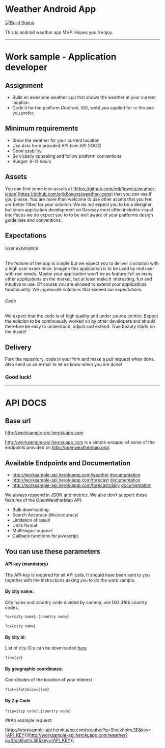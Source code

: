# Weather Android App

[![Build Status](https://travis-ci.com/ukhanoff/tech-work-sample.svg?branch=master)](https://travis-ci.com/ukhanoff/tech-work-sample)

This is android weather app MVP. Hopes you'll enjoy.

---

# Work sample - Application developer

## Assignment

- Build an awesome weather app that shows the weather at your current  location.
- Code it for the platform (Android, iOS, web) you applied for or the one you prefer.

## Minimum requirements
- Show the weather for your current location
- Use data from provided API (see API DOCS)
- Good usability
- Be visually appealing and follow platform conventions
- Budget: 8-12 hours

## Assets
You can find some icon assets at [https://github.com/erikflowers/weather-icons](https://github.com/erikflowers/weather-icons) that you can use if you please. You are more than welcome to use other assets that you feel are better fitted for your solution. We do not expect you to be a designer, but since application development on Daresay most often includes visual interfaces we do expect you to to be well aware of your platforms design guidelines and conventions.

## Expectations
###### User experience
The feature of the app is simple but we expect you to deliver a solution with a high user experience. Imagine this application is to be used by real user with real needs. Maybe your application won’t be as feature-full as many other applications on the market, but at least make it interesting, fun and intuitive to use. Of course you are allowed to extend your applications functionality. We appreciate solutions that exceed our expectations.

###### Code
We expect that the code is of high quality and under source control. Expect the solution to be continuously worked on by other developers and should therefore be easy to understand, adjust and extend. True beauty starts on the inside!

## Delivery
Fork the repository, code in your fork and make a pull request when done. Also send us an e-mail to let us know when you are done!

### Good luck!

---


# API DOCS

## Base url
http://worksample-api.herokuapp.com


http://worksample-api.herokuapp.com is a simple wrapper of some of the endpoints provided on http://openweathermap.org/.

## Available Endpoints and Documentation
- http://worksample-api.herokuapp.com/weather [documentation](http://openweathermap.org/current)
- http://worksample-api.herokuapp.com/forecast [documentation](http://openweathermap.org/forecast5)
- http://worksample-api.herokuapp.com/forecast/daily [documentation](http://openweathermap.org/forecast16)

We always respond in JSON and metrics.
We also don’t support these features of the OpenWeatherMap API:

- Bulk downloading
- Search Accuracy (like/accuracy)
- Limitation of result
- Units format
- Multilingual support
- Callback functions for javascript.
​

## You can use these parameters

#### API key (mandatory)
The API-key is required for all API calls. It should have been sent to you together with the instructions asking you to do the work sample.

#### By city name:
City name and country code divided by comma, use ISO 3166 country codes.

`?q={city name},{country code}`

`?q={city name}`
​
#### By city id:
List of city ID:s can be downloaded [here](http://bulk.openweathermap.org/sample/)

`?id={id}`
​
#### By geographic coordinates:
Coordinates of the location of your interest

`?lat={lat}&lon={lon}`
​
#### By Zip Code
`?zip={zip code},{country code}`

##An example request:

[http://worksample-api.herokuapp.com/weather?q=Stockholm,SE&key={API_KEY}](http://worksample-api.herokuapp.com/weather?q=Stockholm,SE&key={API_KEY})
